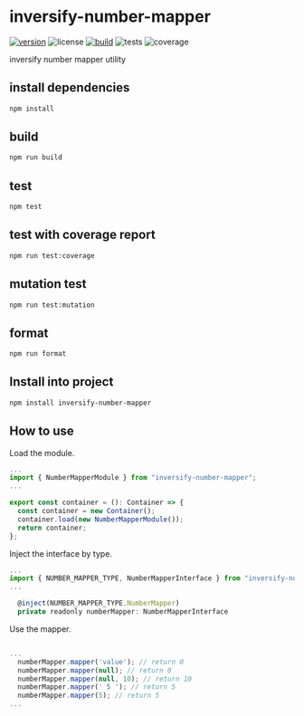 # inversify-number-mapper

[![version](https://img.shields.io/github/package-json/v/yadickson/inversify-number-mapper?style=flat-square)](https://www.npmjs.com/package/inversify-number-mapper)
![license](https://img.shields.io/github/license/yadickson/inversify-number-mapper?style=flat-square)
[![build](https://img.shields.io/github/actions/workflow/status/yadickson/inversify-number-mapper/npm-build.yml?branch=main&style=flat-square)](https://github.com/yadickson/inversify-number-mapper/actions/workflows/npm-build.yml)
![tests](https://img.shields.io/endpoint?style=flat-square&url=https%3A%2F%2Fgist.githubusercontent.com%2Fyadickson%2F2edc636fc2ff6aff4b056d455f3290be%2Fraw%2Finversify-number-mapper-junit-tests.json)
![coverage](https://img.shields.io/endpoint?style=flat-square&url=https%3A%2F%2Fgist.githubusercontent.com%2Fyadickson%2F2edc636fc2ff6aff4b056d455f3290be%2Fraw%2Finversify-number-mapper-cobertura-coverage.json)

inversify number mapper utility

## install dependencies

```bash
npm install
```

## build

```bash
npm run build
```

## test

```bash
npm test
```

## test with coverage report

```bash
npm run test:coverage
```

## mutation test

```bash
npm run test:mutation
```

## format

```bash
npm run format
```

## Install into project

```bash
npm install inversify-number-mapper
```

## How to use

Load the module.

```javascript
...
import { NumberMapperModule } from "inversify-number-mapper";
...

export const container = (): Container => {
  const container = new Container();
  container.load(new NumberMapperModule());
  return container;
};
```

Inject the interface by type.

```javascript
...
import { NUMBER_MAPPER_TYPE, NumberMapperInterface } from "inversify-number-mapper";
...

  @inject(NUMBER_MAPPER_TYPE.NumberMapper)
  private readonly numberMapper: NumberMapperInterface
```

Use the mapper.

```javascript

...
  numberMapper.mapper('value'); // return 0
  numberMapper.mapper(null); // return 0
  numberMapper.mapper(null, 10); // return 10
  numberMapper.mapper(' 5 '); // return 5
  numberMapper.mapper(5); // return 5
...

```
